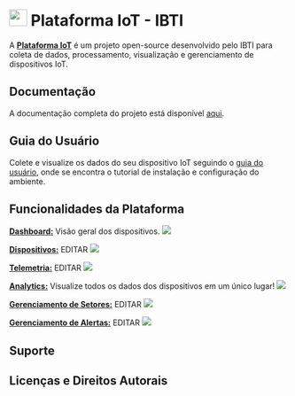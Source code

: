 # <img src="https://github.com/IBTI-DF/Plataforma-Iot/blob/main/Aplicacao/public/Favicon-IBTI.png?raw=true" width="32" height="30"> Plataforma IoT - IBTI

A [**Plataforma IoT**](https://iotibti.ddns.net/login) é um projeto open-source desenvolvido pelo IBTI para coleta de dados, processamento, visualização e gerenciamento de dispositivos IoT.

## Documentação

A documentação completa do projeto está disponível [aqui](https://drive.google.com/file/d/1gar1PWFsIDBeW1nNEudpEiHwaWMlu_Gh/view).

## Guia do Usuário

Colete e visualize os dados do seu dispositivo IoT seguindo o [guia do usuário](https://drive.google.com/file/d/1gHFV7XdsgzijdAd0cOXiioxlYMQ0ZBQu/view), onde se encontra o tutorial de instalação e configuração do ambiente.

## Funcionalidades da Plataforma

[**Dashboard:**](https://iotibti.ddns.net/home) Visão geral dos dispositivos.
<img src="https://github.com/IBTI-DF/Plataforma-Iot/blob/main/Aplicacao/src/assets/github_assets/dashboard.gif?raw=true"> 

[**Dispositivos:**](https://iotibti.ddns.net/dispositivos-cadastrados) EDITAR
<img src="https://github.com/IBTI-DF/Plataforma-Iot/blob/main/Aplicacao/src/assets/github_assets/dashboard.gif?raw=true"> 

[**Telemetria:**](https://iotibti.ddns.net/dados-do-dispositivo) EDITAR
<img src="https://github.com/IBTI-DF/Plataforma-Iot/blob/main/Aplicacao/src/assets/github_assets/dashboard.gif?raw=true"> 

[**Analytics:**](https://iotibti.ddns.net/analytics) Visualize todos os dados dos  dispositivos em um único lugar!
<img src="https://github.com/IBTI-DF/Plataforma-Iot/blob/main/Aplicacao/src/assets/github_assets/analise.gif?raw=true"> 

[**Gerenciamento de Setores:**](https://iotibti.ddns.net/gerenciamento-setor) EDITAR
<img src="https://github.com/IBTI-DF/Plataforma-Iot/blob/main/Aplicacao/src/assets/github_assets/dashboard.gif?raw=true">
 
[**Gerenciamento de Alertas:**](https://iotibti.ddns.net/gerenciamento-de-alertas) EDITAR
<img src="https://github.com/IBTI-DF/Plataforma-Iot/blob/main/Aplicacao/src/assets/github_assets/dashboard.gif?raw=true"> 

## Suporte

## Licenças e Direitos Autorais